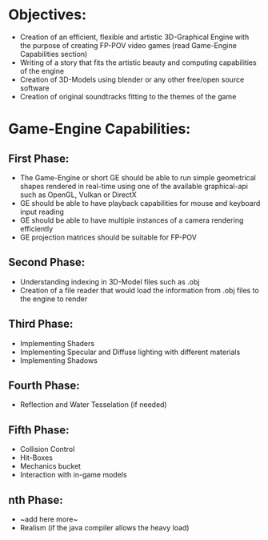 # Objectives:
* Creation of an efficient, flexible and artistic 3D-Graphical Engine with the purpose of creating FP-POV video games (read Game-Engine Capabilities section)
* Writing of a story that fits the artistic beauty and computing capabilities of the engine
* Creation of 3D-Models using blender or any other free/open source software
* Creation of original soundtracks fitting to the themes of the game


# Game-Engine Capabilities:

## First Phase:
* The Game-Engine or short GE should be able to run simple geometrical shapes rendered in real-time using one of the available graphical-api such as OpenGL, Vulkan or DirectX
* GE should be able to have playback capabilities for mouse and keyboard input reading
* GE should be able to have multiple instances of a camera rendering efficiently
* GE projection matrices should be suitable for FP-POV

## Second Phase:
* Understanding indexing in 3D-Model files such as .obj
* Creation of a file reader that would load the information from .obj files to the engine to render

## Third Phase:
* Implementing Shaders
* Implementing Specular and Diffuse lighting with different materials
* Implementing Shadows

## Fourth Phase:
* Reflection and Water Tesselation (if needed)

## Fifth Phase:
* Collision Control
* Hit-Boxes
* Mechanics bucket
* Interaction with in-game models

## nth Phase:
* ~add here more~
* Realism (if the java compiler allows the heavy load)
